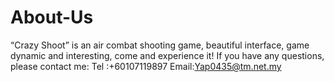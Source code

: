 # About-Us
“Crazy Shoot” is an air combat shooting game, beautiful interface, game dynamic and interesting, come and experience it!
If you have any questions, please contact me:
Tel :+60107119897 
Email:Yap0435@tm.net.my
